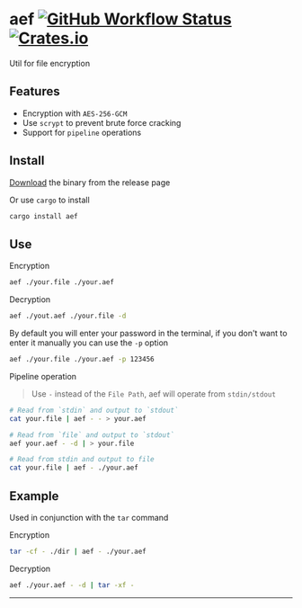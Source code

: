 
# aef [![GitHub Workflow Status](https://img.shields.io/github/workflow/status/wyhaya/aef/Build?style=flat-square)](https://github.com/wyhaya/aef/actions) [![Crates.io](https://img.shields.io/crates/v/aef.svg?style=flat-square)](https://crates.io/crates/aef)

Util for file encryption

## Features

* Encryption with `AES-256-GCM`
* Use `scrypt` to prevent brute force cracking
* Support for `pipeline` operations

## Install

[Download](https://github.com/wyhaya/aef/releases) the binary from the release page

Or use `cargo` to install

```bash
cargo install aef
```

## Use

Encryption

```bash
aef ./your.file ./your.aef
```

Decryption

```bash
aef ./yout.aef ./your.file -d
```

By default you will enter your password in the terminal, if you don't want to enter it manually you can use the `-p` option

```bash
aef ./your.file ./your.aef -p 123456
```

Pipeline operation

> Use `-` instead of the `File Path`, aef will operate from `stdin/stdout`

```bash
# Read from `stdin` and output to `stdout`
cat your.file | aef - - > your.aef

# Read from `file` and output to `stdout`
aef your.aef - -d | > your.file

# Read from stdin and output to file
cat your.file | aef - ./your.aef 
```

## Example

Used in conjunction with the `tar` command

Encryption

```bash
tar -cf - ./dir | aef - ./your.aef
```

Decryption

```bash
aef ./your.aef - -d | tar -xf -
```

---
